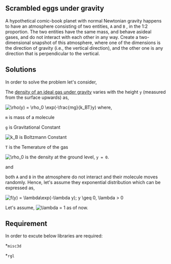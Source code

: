 ## Scrambled eggs under gravity 

A hypothetical comic-book planet with normal Newtonian gravity happens to have an atmosphere consisting of two entities, `A` and `B` , in the 1:2 proportion. The two entities have the same mass, and behave asideal gases, and do not interact with each other in any way. Create a two-dimensional snapshot of this atmosphere, where one of the dimensions is the direction of gravity (i.e., the vertical direction),  and the other one is any direction that is perpendicular to the vertical.

## Solutions

In order to solve the problem let's consider,
 
The [density of an ideal gas under gravity](https://en.wikipedia.org/wiki/Barometric_formula#Density_equations) varies with the height `y` (measured from the surface upwards) as,

<img src="https://latex.codecogs.com/gif.latex?\rho(y)&space;=&space;\rho_0&space;\exp(-\frac{mg}{k_BT}y)" title="\rho(y) = \rho_0 \exp(-\frac{mg}{k_BT}y)" />
where,

`m` is mass of a molecule

`g` is Gravitational Constant 

<img src="https://latex.codecogs.com/gif.latex?k_B" title="k_B" /> is Boltzmann Constant

`T` is the Temerature of the gas

<img src="https://latex.codecogs.com/gif.latex?\rho_0" title="\rho_0" /> is the density at the ground level, `y = 0`. 

and 

both `A` and `B` in the atmosphere do not interact and their molecule moves randomly. Hence, let's assume they exponential distribution which can be expressed as, 

<img src="https://latex.codecogs.com/gif.latex?f(y)&space;=&space;\lambda\exp(-\lambda&space;y);&space;y&space;\geq&space;0,&space;\lambda&space;>&space;0" title="f(y) = \lambda\exp(-\lambda y); y \geq 0, \lambda > 0" />

Let's assume, <img src="https://latex.codecogs.com/gif.latex?\lambda&space;=&space;1" title="\lambda = 1" /> as of now. 

## Requirement

In order to excute below libraries are required: 

*`misc3d`

*`rgl`

